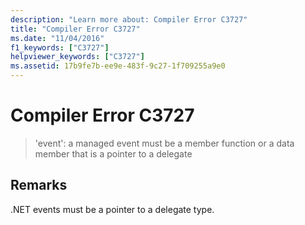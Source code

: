 ```yaml
---
description: "Learn more about: Compiler Error C3727"
title: "Compiler Error C3727"
ms.date: "11/04/2016"
f1_keywords: ["C3727"]
helpviewer_keywords: ["C3727"]
ms.assetid: 17b9fe7b-ee9e-483f-9c27-1f709255a9e0
---
```

# Compiler Error C3727

> 'event': a managed event must be a member function or a data member that is a pointer to a delegate

## Remarks

.NET events must be a pointer to a delegate type.
